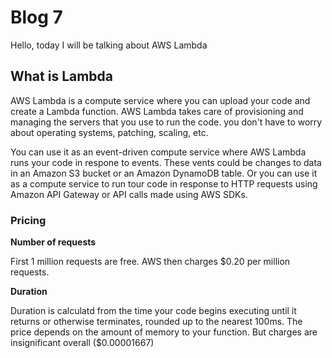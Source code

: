 # Blog 7

Hello, today I will be talking about AWS Lambda

## What is Lambda   

AWS Lambda is a compute service where you can upload your code and create a Lambda function. AWS Lambda takes care of provisioning and managing the servers that you use to run the code. you don't have to worry about operating systems, patching, scaling, etc.

You can use it as an event-driven compute service where AWS Lambda runs your code in respone to events. These vents could be changes to data in an Amazon S3 bucket or an Amazon DynamoDB table. Or you can use it as a compute service to run tour code in response to HTTP requests using Amazon API Gateway or API calls made using AWS SDKs. 


### Pricing

**Number of requests**

First 1 million requests are free. AWS then charges $0.20 per million requests.

**Duration**

Duration is calculatd from the time your code begins executing until it returns or otherwise terminates, rounded up to the nearest 100ms. The price depends on the amount of memory to your function. But charges are insignificant overall ($0.00001667)

